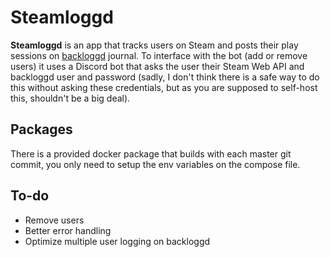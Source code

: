 # Steamloggd	

**Steamloggd** is an app that tracks users on Steam and posts their play sessions on [backloggd](https://www.backloggd.com/) journal.
To interface with the bot (add or remove users) it uses a Discord bot that asks the user their Steam Web API and backloggd user and password (sadly, I don't think there is a safe way to do this without asking these credentials, but as you are supposed to self-host this, shouldn't be a big deal).  

## Packages
There is a provided docker package that builds with each master git commit, you only need to setup the env variables on the compose file.

## To-do
- Remove users
- Better error handling
- Optimize multiple user logging on backloggd
